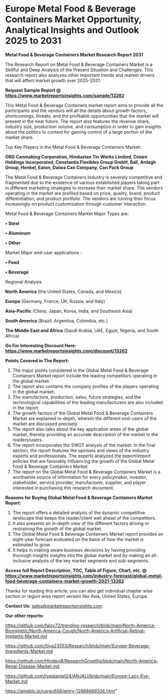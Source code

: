 # Europe Metal Food & Beverage Containers Market Opportunity, Analytical Insights and Outlook 2025 to 2031

<strong>Metal Food & Beverage Containers Market Research Report 2031</strong>

The Research Report on Metal Food & Beverage Containers Market is a Skillful and Deep Analysis of the Present Situation and Challenges. This research report also analyzes other important trends and market drivers that will affect market growth over 2025-2031.

<strong>Request Sample Report @ <a href=https://www.marketreportsinsights.com/sample/13262>https://www.marketreportsinsights.com/sample/13262</a></strong>

This Metal Food & Beverage Containers market report aims to provide all the participants and the vendors will all the details about growth factors, shortcomings, threats, and the profitable opportunities that the market will present in the near future. The report also features the revenue share, industry size, production volume, and consumption in order to gain insights about the politics to contest for gaining control of a large portion of the market share.

Top Key Players in the Metal Food & Beverage Containers Market:

<strong>ORG Canmaking Corporation, Hindustan Tin Works Limited, Crown Holdings Incorporated, Constantia Flexibles Group GmbH, Ball, Ardagh Group, Henkel, Eaton, Daiwa Can Company, Can Pack Group</strong>

The Metal Food & Beverage Containers Industry is severely competitive and fragmented due to the existence of various established players taking part in different marketing strategies to increase their market share. The vendors operating in the market are profiled based on price, quality, brand, product differentiation, and product portfolio. The vendors are turning their focus increasingly on product customization through customer interaction.

Metal Food & Beverage Containers Market Major Types are:

<strong>• Steel

• Aluminum

• Other</strong>

Market Major end-user applications :

<strong>• Food

• Beverage</strong>

Regional Analysis

</u><strong><b>North America</b></strong> (the United States, Canada, and Mexico)

<strong><b>Europe </b></strong>(Germany, France, UK, Russia, and Italy)

<strong><b>Asia-Pacific</b></strong> (China, Japan, Korea, India, and Southeast Asia)

<strong><b>South America</b></strong> (Brazil, Argentina, Colombia, etc.)

<strong><b>The Middle East and Africa</b></strong> (Saudi Arabia, UAE, Egypt, Nigeria, and South Africa)

<strong>Go For Interesting Discount Here: <a href=https://www.marketreportsinsights.com/discount/13262>https://www.marketreportsinsights.com/discount/13262</a></strong>

<strong>Points Covered in The Report:</strong>
<ol>
  <li>The major points considered in the Global Metal Food & Beverage Containers Market report include the leading competitors operating in the global market.</li>
  <li>The report also contains the company profiles of the players operating in the global market.</li>
  <li>The manufacture, production, sales, future strategies, and the technological capabilities of the leading manufacturers are also included in the report.</li>
  <li>The growth factors of the Global Metal Food & Beverage Containers Market are explained in-depth, wherein the different end-users of the market are discussed precisely.</li>
  <li>The report also talks about the key application areas of the global market, thereby providing an accurate description of the market to the readers/users.</li>
  <li>The report incorporates the SWOT analysis of the market. In the final section, the report features the opinions and views of the industry experts and professionals. The experts analyzed the export/import policies that are favorably influencing the growth of the Global Metal Food & Beverage Containers Market.</li>
  <li>The report on the Global Metal Food & Beverage Containers Market is a worthwhile source of information for every policymaker, investor, stakeholder, service provider, manufacturer, supplier, and player interested in purchasing this research document.</li>
</ol>
<strong>Reasons for Buying Global Metal Food & Beverage Containers Market Report:</strong>

<ol>
  <li>The report offers a detailed analysis of the dynamic competitive landscape that keeps the reader/client well ahead of the competitors.</li>
  <li>It also presents an in-depth view of the different factors driving or restraining the growth of the global market.</li>
  <li>The Global Metal Food & Beverage Containers Market report provides an eight-year forecast evaluated on the basis of how the market is estimated to grow.</li>
  <li>It helps in making aware business decisions by having providing thorough insights insights into the global market and by making an all-inclusive analysis of the key market segments and sub-segments.</li>
</ol>
<strong>Access full Report Description, TOC, Table of Figure, Chart, etc. @ <a href=https://www.marketreportsinsights.com/industry-forecast/global-metal-food-beverage-containers-market-growth-2021-13262>https://www.marketreportsinsights.com/industry-forecast/global-metal-food-beverage-containers-market-growth-2021-13262</a></strong>


Thanks for reading this article; you can also get individual chapter wise section or region wise report version like Asia, United States, Europe.

<strong>Contact Us:</strong>
sales@marketreportsinsights.com

<strong>Our other reports:</strong>

<a href=https://github.com/faizy72/trending-research/blob/main/North-America-Biomimetic/North-America-Cough/North-America-Artificial-Retinal-Implants-Market.md>https://github.com/faizy72/trending-research/blob/main/North-America-Biomimetic/North-America-Cough/North-America-Artificial-Retinal-Implants-Market.md</a>

<a href=https://github.com/Siya23553/Research/blob/main/Europe-Beverage-Ingredients-Market.md>https://github.com/Siya23553/Research/blob/main/Europe-Beverage-Ingredients-Market.md</a>

<a href=https://github.com/Hindavi8/ResearchGrowths/blob/main/North-America-Renal-Disease-Market.md>https://github.com/Hindavi8/ResearchGrowths/blob/main/North-America-Renal-Disease-Market.md</a>

<a href=https://github.com/tyagianjali24/ANJALI/blob/main/Europe-Lazy-Eye-Market.md>https://github.com/tyagianjali24/ANJALI/blob/main/Europe-Lazy-Eye-Market.md</a>

<a href=https://ameblo.jp/cargo656/entry-12888689326.html>https://ameblo.jp/cargo656/entry-12888689326.html</a>"
